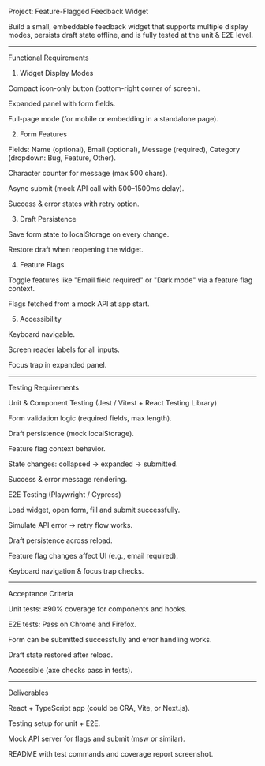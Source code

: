 Project: Feature-Flagged Feedback Widget

Build a small, embeddable feedback widget that supports multiple display modes, persists draft state offline, and is fully tested at the unit & E2E level.

---

Functional Requirements

1. Widget Display Modes

Compact icon-only button (bottom-right corner of screen).

Expanded panel with form fields.

Full-page mode (for mobile or embedding in a standalone page).

2. Form Features

Fields: Name (optional), Email (optional), Message (required), Category (dropdown: Bug, Feature, Other).

Character counter for message (max 500 chars).

Async submit (mock API call with 500–1500ms delay).

Success & error states with retry option.

3. Draft Persistence

Save form state to localStorage on every change.

Restore draft when reopening the widget.

4. Feature Flags

Toggle features like "Email field required" or "Dark mode" via a feature flag context.

Flags fetched from a mock API at app start.

5. Accessibility

Keyboard navigable.

Screen reader labels for all inputs.

Focus trap in expanded panel.

---

Testing Requirements

Unit & Component Testing (Jest / Vitest + React Testing Library)

Form validation logic (required fields, max length).

Draft persistence (mock localStorage).

Feature flag context behavior.

State changes: collapsed → expanded → submitted.

Success & error message rendering.

E2E Testing (Playwright / Cypress)

Load widget, open form, fill and submit successfully.

Simulate API error → retry flow works.

Draft persistence across reload.

Feature flag changes affect UI (e.g., email required).

Keyboard navigation & focus trap checks.

---

Acceptance Criteria

Unit tests: ≥90% coverage for components and hooks.

E2E tests: Pass on Chrome and Firefox.

Form can be submitted successfully and error handling works.

Draft state restored after reload.

Accessible (axe checks pass in tests).

---

Deliverables

React + TypeScript app (could be CRA, Vite, or Next.js).

Testing setup for unit + E2E.

Mock API server for flags and submit (msw or similar).

README with test commands and coverage report screenshot.
